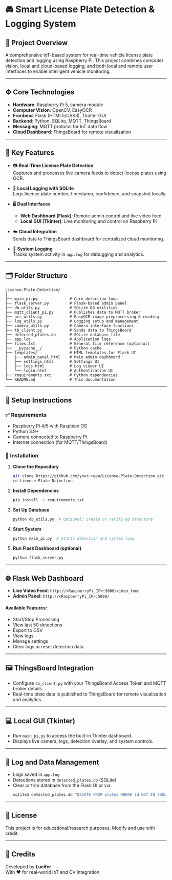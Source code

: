 # 🚘 Smart License Plate Detection & Logging System

## 📌 Project Overview

A comprehensive IoT-based system for real-time vehicle license plate detection and logging using Raspberry Pi. This project combines computer vision, local and cloud-based logging, and both local and remote user interfaces to enable intelligent vehicle monitoring.

---

## ⚙️ Core Technologies

- **Hardware**: Raspberry Pi 5, camera module
- **Computer Vision**: OpenCV, EasyOCR
- **Frontend**: Flask (HTML5/CSS3), Tkinter GUI
- **Backend**: Python, SQLite, MQTT, ThingsBoard
- **Messaging**: MQTT protocol for IoT data flow
- **Cloud Dashboard**: ThingsBoard for remote visualization

---

## 🚀 Key Features

- 📷 **Real-Time License Plate Detection**  
  Captures and processes live camera feeds to detect license plates using OCR.

- 💾 **Local Logging with SQLite**  
  Logs license plate number, timestamp, confidence, and snapshot locally.

- 🖥️ **Dual Interfaces**  
  - **Web Dashboard (Flask)**: Remote admin control and live video feed  
  - **Local GUI (Tkinter)**: Live monitoring and control on Raspberry Pi

- ☁️ **Cloud Integration**  
  Sends data to ThingsBoard dashboard for centralized cloud monitoring.

- 🧪 **System Logging**  
  Tracks system activity in `app.log` for debugging and analytics.

---

## 🗂️ Folder Structure

```
License-Plate-Detection/
│
├── main_pi.py              # Core detection loop
├── flask_server.py         # Flask-based admin panel
├── db_utils.py             # SQLite DB utilities
├── mqtt_client_pi.py       # Publishes data to MQTT broker
├── ocr_utils.py            # EasyOCR image preprocessing & reading
├── log_utils.py            # Logging setup and management
├── camera_utils.py         # Camera interface functions
├── tb_client.py            # Sends data to ThingsBoard
├── detected_plates.db      # SQLite database file
├── app.log                 # Application logs
├── files.txt               # General file reference (optional)
├── __pycache__/            # Python cache
├── templates/              # HTML templates for Flask UI
│   ├── admin_panel.html    # Main admin dashboard
│   ├── settings.html       # Settings UI
│   ├── logs.html           # Log viewer UI
│   └── login.html          # Authentication UI
├── requirements.txt        # Python dependencies
└── README.md               # This documentation
```

---

## 🔧 Setup Instructions

### ✅ Requirements

- Raspberry Pi 4/5 with Raspbian OS
- Python 3.9+
- Camera connected to Raspberry Pi
- Internet connection (for MQTT/ThingsBoard)

### 🔌 Installation

1. **Clone the Repository**
   ```bash
   git clone https://github.com/your-repo/License-Plate-Detection.git
   cd License-Plate-Detection
   ```

2. **Install Dependencies**
   ```bash
   pip install -r requirements.txt
   ```

3. **Set Up Database**
   ```bash
   python db_utils.py  # Optional: create or verify DB structure
   ```

4. **Start System**
   ```bash
   python main_pi.py  # Starts detection and system loop
   ```

5. **Run Flask Dashboard (optional)**
   ```bash
   python flask_server.py
   ```

---

## 🌐 Flask Web Dashboard

- **Live Video Feed**: `http://<RaspberryPi_IP>:5000/video_feed`
- **Admin Panel**: `http://<RaspberryPi_IP>:5000/`

#### Available Features:
- Start/Stop Processing
- View last 50 detections
- Export to CSV
- View logs
- Manage settings
- Clear logs or reset detection data

---

## 🖼️ ThingsBoard Integration

- Configure `tb_client.py` with your ThingsBoard Access Token and MQTT broker details.
- Real-time plate data is published to ThingsBoard for remote visualization and analytics.

---

## 💻 Local GUI (Tkinter)

- Run `main_pi.py` to access the built-in Tkinter dashboard.
- Displays live camera, logs, detection overlay, and system controls.

---

## 📁 Log and Data Management

- Logs saved in `app.log`
- Detections stored in `detected_plates.db` (SQLite)
- Clear or trim database from the Flask UI or via:
  ```bash
  sqlite3 detected_plates.db "DELETE FROM plates WHERE id NOT IN (SELECT id FROM plates ORDER BY timestamp DESC LIMIT 10);"
  ```

---

## 📄 License

This project is for educational/research purposes. Modify and use with credit.

---

## 🤝 Credits

Developed by **Lucifer**  
With ❤️ for real-world IoT and CV integration